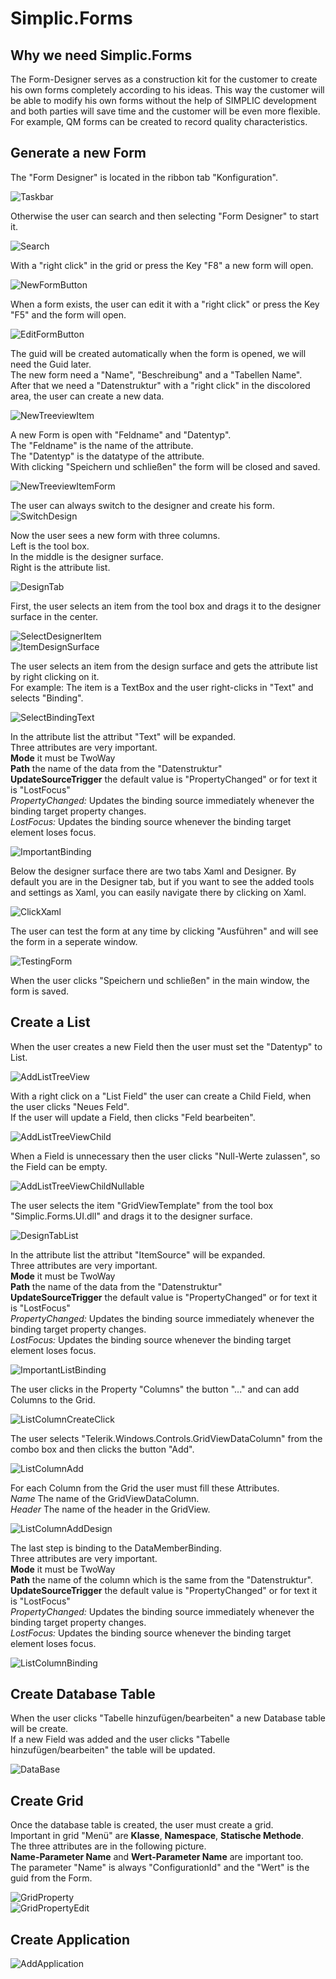 ﻿# Simplic.Forms
## Why we need Simplic.Forms
The Form-Designer serves as a construction kit for the customer to create his own forms completely according to his ideas.
This way the customer will be able to modify his own forms without the help of SIMPLIC development and both parties will save time and the customer will be even more flexible. For example, QM forms can be created to record quality characteristics. 
## Generate a new Form
The "Form Designer" is located in the ribbon tab "Konfiguration".

![Taskbar](~/images/Forms/taskbar.png)  

Otherwise the user can search and then selecting "Form Designer" to start it.  

![Search](~/images/Forms/searchbar.png)  

With a "right click" in the grid or press the Key "F8" a new form will open.  

![NewFormButton](~/images/Forms/newFormButton.png)  

When a form exists, the user can edit it with a "right click" or press the Key "F5" and the form will open.  

 ![EditFormButton](~/images/Forms/editFormButton.png)  

 The guid will be created automatically when the form is opened, we will need the Guid later.  
 The new form need a "Name", "Beschreibung" and a "Tabellen Name".  
 After that we need a "Datenstruktur" with a "right click" in the discolored area, the user can create a new data.  

![NewTreeviewItem](~/images/Forms/newTreeviewItem.png)  

A new Form is open with "Feldname" and "Datentyp".  
The "Feldname" is the name of the attribute.  
The "Datentyp" is the datatype of the attribute.  
With clicking "Speichern und schließen" the form will be closed and saved.   

![NewTreeviewItemForm](~/images/Forms/newTreeviewItemForm.png)  

The user can always switch to the designer and create his form.
![SwitchDesign](~/images/Forms/switchDesign.png)  

Now the user sees a new form with three columns.  
Left is the tool box.  
In the middle is the designer surface.  
Right is the attribute list.  

![DesignTab](~/images/Forms/designTab.png)  

First, the user selects an item from the tool box and drags it to the designer surface in the center.  

![SelectDesignerItem](~/images/Forms/selectDesignerItem.png)  
![ItemDesignSurface](~/images/Forms/itemDesignSurface.png)  

The user selects an item from the design surface and gets the attribute list by right clicking on it.  
For example: The item is a TextBox and the user right-clicks in "Text" and selects "Binding".  

![SelectBindingText](~/images/Forms/selectBindingText.png)  

In the attribute list the attribut "Text" will be expanded.  
Three attributes are very important.  
**Mode** it must be TwoWay  
**Path** the name of the data from the "Datenstruktur"  
**UpdateSourceTrigger** the default value is "PropertyChanged" or for text it is "LostFocus"  
*PropertyChanged:* Updates the binding source immediately whenever the binding target property changes.  
*LostFocus:* Updates the binding source whenever the binding target element loses focus.  

![ImportantBinding](~/images/Forms/importantBinding.png)  

Below the designer surface there are two tabs Xaml and Designer. By default you are in the Designer tab, but if you want to see the added tools and settings as Xaml,
you can easily navigate there by clicking on Xaml.  

![ClickXaml](~/images/Forms/clickXaml.png)  

The user can test the form at any time by clicking "Ausführen" and will see the form in a seperate window.  

![TestingForm](~/images/Forms/testingForm.png)  

When the user clicks "Speichern und schließen" in the main window, the form is saved.  

## Create a List
When the user creates a new Field then the user must set the "Datentyp" to List.  

![AddListTreeView](~/images/Forms/addListTreeView.png)  

With a right click on a "List Field" the user can create a Child Field, when the user clicks "Neues Feld".  
If the user will update a Field, then clicks "Feld bearbeiten".  

![AddListTreeViewChild](~/images/Forms/addListTreeViewChild.png)  

When a Field is unnecessary then the user clicks "Null-Werte zulassen", so the Field can be empty.  

![AddListTreeViewChildNullable](~/images/Forms/addListTreeViewChildNullable.png)  

The user selects the item "GridViewTemplate" from the tool box "Simplic.Forms.UI.dll" and drags it to the designer surface.  

![DesignTabList](~/images/Forms/designTabList.png)  

In the attribute list the attribut "ItemSource" will be expanded.  
Three attributes are very important.  
**Mode** it must be TwoWay  
**Path** the name of the data from the "Datenstruktur"  
**UpdateSourceTrigger** the default value is "PropertyChanged" or for text it is "LostFocus"  
*PropertyChanged:* Updates the binding source immediately whenever the binding target property changes.  
*LostFocus:* Updates the binding source whenever the binding target element loses focus.  

![ImportantListBinding](~/images/Forms/importantBindingList1.png)  

The user clicks in the Property "Columns" the button "..." and can add Columns to the Grid.  

![ListColumnCreateClick](~/images/Forms/listColumnCreateClick.png)  

The user selects "Telerik.Windows.Controls.GridViewDataColumn" from the combo box and then clicks the button "Add".  

![ListColumnAdd](~/images/Forms/listColumnAdd.png)  

For each Column from the Grid the user must fill these Attributes.  
*Name* The name of the GridViewDataColumn.  
*Header* The name of the header in the GridView.  

![ListColumnAddDesign](~/images/Forms/listColumnAddDesign.png)  

The last step is binding to the DataMemberBinding.  
Three attributes are very important.  
**Mode** it must be TwoWay  
**Path** the name of the column which is the same from the "Datenstruktur".   
**UpdateSourceTrigger** the default value is "PropertyChanged" or for text it is "LostFocus"  
*PropertyChanged:* Updates the binding source immediately whenever the binding target property changes.  
*LostFocus:* Updates the binding source whenever the binding target element loses focus.  

![ListColumnBinding](~/images/Forms/listColumnBinding.png)  

## Create Database Table
When the user clicks "Tabelle hinzufügen/bearbeiten" a new Database table will be create.  
If a new Field was added and the user clicks "Tabelle hinzufügen/bearbeiten" the table will be updated.  

![DataBase](~/images/Forms/CreateDynamicDatabase.png)  

## Create Grid
Once the database table is created, the user must create a grid.  
Important in grid "Menü" are **Klasse**, **Namespace**, **Statische Methode**.  
The three attributes are in the following picture.  
**Name-Parameter Name** and **Wert-Parameter Name** are important too.  
The parameter "Name" is always "ConfigurationId" and the "Wert" is the guid from the Form.  

![GridProperty](~/images/Forms/gridProperty.png)  
![GridPropertyEdit](~/images/Forms/gridPropertyEdit.png)  

## Create Application
![AddApplication](~/images/Forms/addApplication.png)  
